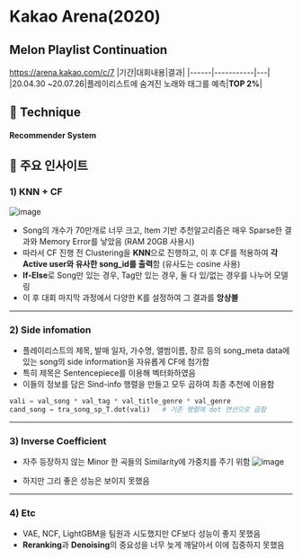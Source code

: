 
# Kakao Arena(2020)

##  Melon Playlist Continuation

https://arena.kakao.com/c/7
|기간|대회내용|결과|
|------|-----------|---|
|20.04.30 ~20.07.26|플레이리스트에 숨겨진 노래와 태그를 예측|**TOP 2%**|



## 📌 Technique 
#### Recommender System 



## 📌 주요 인사이트 


### 1) KNN + CF
![image](https://user-images.githubusercontent.com/62705839/115150786-e0b57080-a0a4-11eb-99ac-542994ca45b5.png)

- Song의 개수가 70만개로 너무 크고, Item 기반 추천알고리즘은 매우 Sparse한 결과와 Memory Error를 낳았음 (RAM 20GB 사용시)
- 따라서 CF 진행 전 Clustering을 **KNN**으로 진행하고, 이 후 CF를 적용하여 **각 Active user와 유사한 song_id를 출력**함 (유사도는 cosine 사용)
- **If-Else**로 Song만 있는 경우, Tag만 있는 경우, 둘 다 있/없는 경우를 나누어 모델링
- 이 후 대회 마지막 과정에서 다양한 K를 설정하여 그 결과를 **앙상블**


----------------------------------


### 2) Side infomation
- 플레이리스트의 제목, 발매 일자, 가수명, 앨범이름, 장르 등의 song_meta data에 있는 song의 side information을 자유롭게 CF에 첨가함
- 특히 제목은 Sentencepiece를 이용해 벡터화하였음
- 이들의 정보를 담은 Sind-info 행렬을 만들고 모두 곱하여 최종 추천에 이용함

```python 
vali = val_song * val_tag * val_title_genre * val_genre
cand_song = tra_song_sp_T.dot(vali)   # 기존 행렬에 dot 연산으로 곱함
```

----------------------------------



### 3) Inverse Coefficient
- 자주 등장하지 않는 Minor 한 곡들의 Similarity에 가중치를 주기 위함
![image](https://user-images.githubusercontent.com/62705839/115151124-7998bb80-a0a6-11eb-845f-5c0e3df63b21.png)

- 하지만 그리 좋은 성능은 보이지 못했음


----------------------------------



### 4) Etc
- VAE, NCF, LightGBM을 팀원과 시도했지만 CF보다 성능이 좋지 못했음
- **Reranking**과 **Denoising**의 중요성을 너무 늦게 깨달아서 이에 집중하지 못했음

